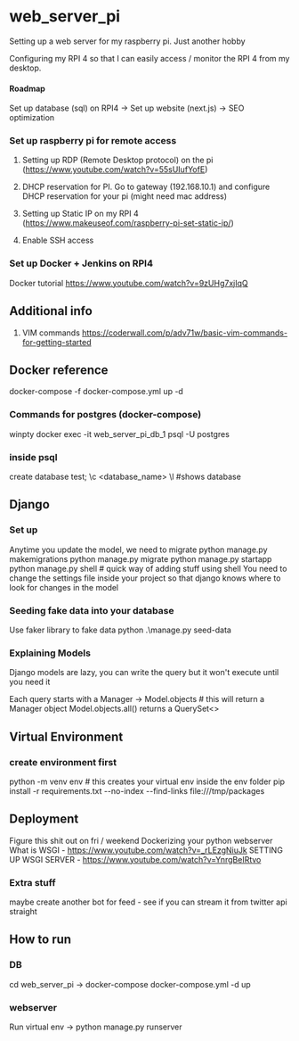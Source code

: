 # web_server_pi
Setting up a web server for my raspberry pi. Just another hobby

Configuring my RPI 4 so that I can easily access / monitor the RPI 4 from my desktop.

#### Roadmap
Set up database (sql) on RPI4 -> Set up website (next.js) -> SEO optimization  

### Set up raspberry pi for remote access 
1. Setting up RDP (Remote Desktop protocol) on the pi (https://www.youtube.com/watch?v=55sUIufYofE)

2. DHCP reservation for PI. Go to gateway (192.168.10.1) and configure DHCP reservation for your pi (might need mac address)

3. Setting up Static IP on my RPI 4 (https://www.makeuseof.com/raspberry-pi-set-static-ip/) 

4. Enable SSH access

### Set up Docker + Jenkins on RPI4

Docker tutorial https://www.youtube.com/watch?v=9zUHg7xjIqQ

## Additional info
1. VIM commands https://coderwall.com/p/adv71w/basic-vim-commands-for-getting-started

## Docker reference
docker-compose -f docker-compose.yml up -d
### Commands for postgres (docker-compose)
winpty docker exec -it web_server_pi_db_1 psql -U postgres

### inside psql
create database test;
\c <database_name>
\l #shows database

## Django

### Set up
Anytime you update the model, we need to migrate
python manage.py makemigrations
python manage.py migrate
python manage.py startapp <name>
python manage.py shell # quick way of adding stuff using shell
You need to change the settings file inside your project so that django knows where to look for changes in the model

### Seeding fake data into your database
Use faker library to fake data
python .\manage.py seed-data

### Explaining Models
Django models are lazy, you can write the query but it won't execute until you need it

Each query starts with a Manager ->
Model.objects # this will return a Manager object 
Model.objects.all() returns a QuerySet<>




## Virtual Environment
### create environment first 
python -m venv env # this creates your virtual env inside the env folder
pip install -r requirements.txt --no-index --find-links file:///tmp/packages

## Deployment
Figure this shit out on fri / weekend
Dockerizing your python webserver 
What is WSGI - https://www.youtube.com/watch?v=_rLEzgNiuJk
SETTING UP WSGI SERVER - https://www.youtube.com/watch?v=YnrgBeIRtvo


### Extra stuff
maybe create another bot for feed - see if you can stream it from twitter api straight

## How to run
### DB
cd web_server_pi -> docker-compose docker-compose.yml -d up 
### webserver
Run virtual env -> python manage.py runserver